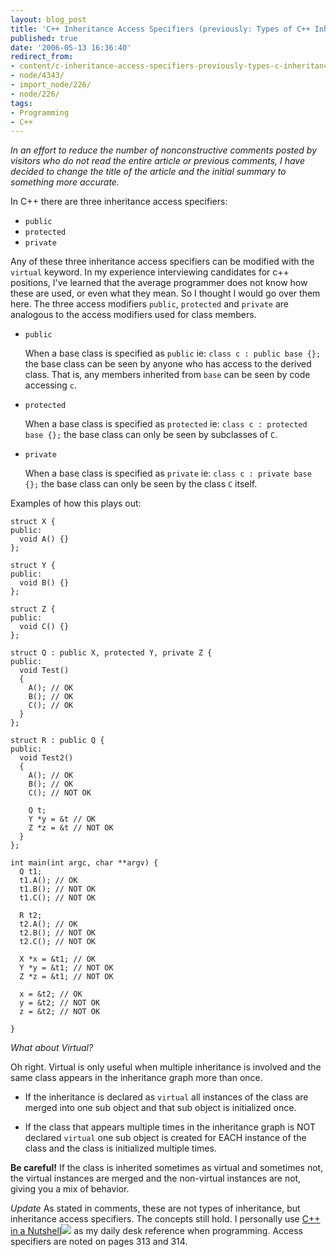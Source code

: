 ```yaml
---
layout: blog_post
title: 'C++ Inheritance Access Specifiers (previously: Types of C++ Inheritance)'
published: true
date: '2006-05-13 16:36:40'
redirect_from:
- content/c-inheritance-access-specifiers-previously-types-c-inheritance/
- node/4343/
- import_node/226/
- node/226/
tags:
- Programming
- C++
---
```


*In an effort to reduce the number of nonconstructive comments posted by visitors who do not read the entire article or previous comments, I have decided to change the title of the article and the initial summary to something more accurate.* 

In C++ there are three inheritance access specifiers:

-   `public`
-   `protected`
-   `private`

Any of these three inheritance access specifiers can be modified with the `virtual` keyword. In my experience interviewing candidates for c++ positions, I've learned that the average programmer does not know how these are used, or even what they mean. So I thought I would go over them here. The three access modifiers `public`, `protected` and `private` are analogous to the access modifiers used for class members.

* `public`

    When a base class is specified as `public` ie: `class c : public base {};` the base class can be seen by anyone who has access to the derived class. That is, any members inherited from `base` can be seen by code accessing `c`.

* `protected`

    When a base class is specified as `protected` ie: `class c : protected base {};` the base class can only be seen by subclasses of `C`.

* `private`

    When a base class is specified as `private` ie: `class c : private base {};` the base class can only be seen by the class `C` itself.

Examples of how this plays out:

    struct X {
    public:
      void A() {}
    };

    struct Y {
    public:
      void B() {}
    };

    struct Z {
    public:
      void C() {}
    };

    struct Q : public X, protected Y, private Z {
    public:
      void Test()
      {
        A(); // OK
        B(); // OK
        C(); // OK
      }
    };

    struct R : public Q {
    public:
      void Test2()
      {
        A(); // OK
        B(); // OK
        C(); // NOT OK

        Q t;
        Y *y = &t // OK
        Z *z = &t // NOT OK
      }
    };

    int main(int argc, char **argv) {
      Q t1;
      t1.A(); // OK
      t1.B(); // NOT OK
      t1.C(); // NOT OK

      R t2;
      t2.A(); // OK
      t2.B(); // NOT OK
      t2.C(); // NOT OK

      X *x = &t1; // OK
      Y *y = &t1; // NOT OK
      Z *z = &t1; // NOT OK

      x = &t2; // OK
      y = &t2; // NOT OK
      z = &t2; // NOT OK

    }

*What about Virtual?* 

Oh right. Virtual is only useful when multiple inheritance is involved and the same class appears in the inheritance graph more than once. 

* If the inheritance is declared as `virtual` all instances of the class are merged into one sub object and that sub object is initialized once. 

* If the class that appears multiple times in the inheritance graph is NOT declared `virtual` one sub object is created for EACH instance of the class and the class is initialized multiple times. 

**Be careful!** If the class is inherited sometimes as virtual and sometimes not, the virtual instances are merged and the non-virtual instances are not, giving you a mix of behavior. 

*Update* As stated in comments, these are not types of inheritance, but inheritance access specifiers. The concepts still hold. I personally use [C++ in a Nutshell](http://www.amazon.com/gp/product/059600298X?ie=UTF8&tag=emptycrate-20&linkCode=as2&camp=1789&creative=9325&creativeASIN=059600298X)![](http://www.assoc-amazon.com/e/ir?t=emptycrate-20&l=as2&o=1&a=059600298X) as my daily desk reference when programming. Access specifiers are noted on pages 313 and 314.
